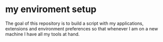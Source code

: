 # my enviroment setup

The goal of this repository is to build a script with my applications, extensions and environment preferences so that whenever I am on a new machine I have all my tools at hand.

